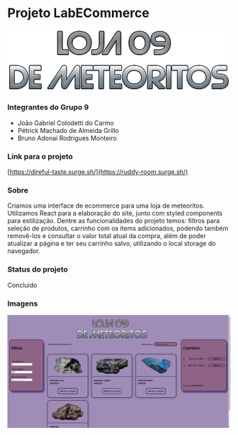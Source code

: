# Projeto LabECommerce
![Alt text](./src/img/LogoTitulo.png "Logo")

### Integrantes do Grupo 9
- João Gabriel Colodetti do Carmo
- Pétrick Machado de Almeida Grillo
- Bruno Adonai Rodrigues Monteiro

### Link para o projeto
[https://direful-taste.surge.sh/](https://ruddy-room.surge.sh/)

### Sobre
Criamos uma interface de ecommerce para uma loja de meteoritos.
Utilizamos React para a elaboração do site, junto com styled components para estilização.
Dentre as funcionalidades do projeto temos: filtros para seleção de produtos, carrinho com os items adicionados, podendo também removê-los e consultar o valor total atual da compra, além de poder atualizar a página e ter seu carrinho salvo, utilizando o local storage do navegador.

### Status do projeto
Concluido

### Imagens 

![Alt text](./src/img/loja.png "Logo")
